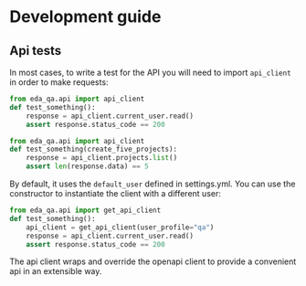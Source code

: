 # Development guide

## Api tests

In most cases, to write a test for the API you will need to import `api_client` in order to make requests:

```python
from eda_qa.api import api_client
def test_something():
    response = api_client.current_user.read()
    assert response.status_code == 200
```

```python
from eda_qa.api import api_client
def test_something(create_five_projects):
    response = api_client.projects.list()
    assert len(response.data) == 5
```

By default, it uses the `default_user` defined in settings.yml. You can use the constructor to instantiate the client with a different user:

```python
from eda_qa.api import get_api_client
def test_something():
    api_client = get_api_client(user_profile="qa")
    response = api_client.current_user.read()
    assert response.status_code == 200
```

The api client wraps and override the openapi client to provide a convenient api in an extensible way.
